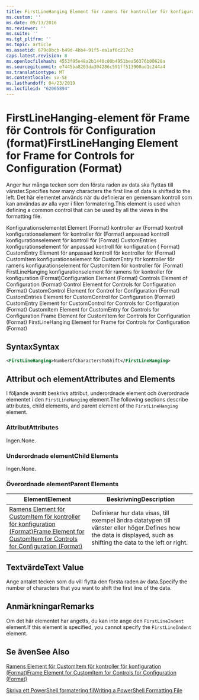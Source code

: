 ```yaml
---
title: FirstLineHanging Element för ramens för kontroller för konfiguration (Format) | Microsoft Docs
ms.custom: ''
ms.date: 09/13/2016
ms.reviewer: ''
ms.suite: ''
ms.tgt_pltfrm: ''
ms.topic: article
ms.assetid: 679c8bcb-b49d-4bb4-91f5-ea1af6c217e3
caps.latest.revision: 8
ms.openlocfilehash: 4553f95e48a2b1440c00b4951bea56376b00628a
ms.sourcegitcommit: e7445ba8203da304286c591ff513900ad1c244a4
ms.translationtype: MT
ms.contentlocale: sv-SE
ms.lasthandoff: 04/23/2019
ms.locfileid: "62065894"
---
```

# <a name="firstlinehanging-element-for-frame-for-controls-for-configuration-format"></a><span data-ttu-id="dc983-102">FirstLineHanging-element för Frame för Controls för Configuration (format)</span><span class="sxs-lookup"><span data-stu-id="dc983-102">FirstLineHanging Element for Frame for Controls for Configuration (Format)</span></span>

<span data-ttu-id="dc983-103">Anger hur många tecken som den första raden av data ska flyttas till vänster.</span><span class="sxs-lookup"><span data-stu-id="dc983-103">Specifies how many characters the first line of data is shifted to the left.</span></span> <span data-ttu-id="dc983-104">Det här elementet används när du definierar en gemensam kontroll som kan användas av alla vyer i filen formatering.</span><span class="sxs-lookup"><span data-stu-id="dc983-104">This element is used when defining a common control that can be used by all the views in the formatting file.</span></span>

<span data-ttu-id="dc983-105">Konfigurationselementet Element (Format) kontroller av (Format) kontroll konfigurationselement för kontroller för (Format) anpassad kontroll konfigurationselement för kontroll för (Format) CustomEntries konfigurationselement för anpassad kontroll för konfiguration ( Format) CustomEntry Element för anpassad kontroll för kontroller för (Format) CustomItem konfigurationselement för CustomEntry för kontroller för ramens konfigurationselement för CustomItem för kontroller för (Format) FirstLineHanging konfigurationselement för ramens för kontroller för konfiguration (Format)</span><span class="sxs-lookup"><span data-stu-id="dc983-105">Configuration Element (Format) Controls Element of Configuration (Format) Control Element for Controls for Configuration (Format) CustomControl Element for Control for Configuration (Format) CustomEntries Element for CustomControl for Configuration (Format) CustomEntry Element for CustomControl for Controls for Configuration (Format) CustomItem Element for CustomEntry for Controls for Configuration Frame Element for CustomItem for Controls for Configuration (Format) FirstLineHanging Element for Frame for Controls for Configuration (Format)</span></span>

## <a name="syntax"></a><span data-ttu-id="dc983-106">Syntax</span><span class="sxs-lookup"><span data-stu-id="dc983-106">Syntax</span></span>

```xml
<FirstLineHanging>NumberOfCharactersToShift</FirstLineHanging>
```

## <a name="attributes-and-elements"></a><span data-ttu-id="dc983-107">Attribut och element</span><span class="sxs-lookup"><span data-stu-id="dc983-107">Attributes and Elements</span></span>

<span data-ttu-id="dc983-108">I följande avsnitt beskrivs attribut, underordnade element och överordnade elementet i den `FirstLineHanging` element.</span><span class="sxs-lookup"><span data-stu-id="dc983-108">The following sections describe attributes, child elements, and parent element of the `FirstLineHanging` element.</span></span>

### <a name="attributes"></a><span data-ttu-id="dc983-109">Attribut</span><span class="sxs-lookup"><span data-stu-id="dc983-109">Attributes</span></span>

<span data-ttu-id="dc983-110">Ingen.</span><span class="sxs-lookup"><span data-stu-id="dc983-110">None.</span></span>

### <a name="child-elements"></a><span data-ttu-id="dc983-111">Underordnade element</span><span class="sxs-lookup"><span data-stu-id="dc983-111">Child Elements</span></span>

<span data-ttu-id="dc983-112">Ingen.</span><span class="sxs-lookup"><span data-stu-id="dc983-112">None.</span></span>

### <a name="parent-elements"></a><span data-ttu-id="dc983-113">Överordnade element</span><span class="sxs-lookup"><span data-stu-id="dc983-113">Parent Elements</span></span>

|<span data-ttu-id="dc983-114">Element</span><span class="sxs-lookup"><span data-stu-id="dc983-114">Element</span></span>|<span data-ttu-id="dc983-115">Beskrivning</span><span class="sxs-lookup"><span data-stu-id="dc983-115">Description</span></span>|
|-------------|-----------------|
|[<span data-ttu-id="dc983-116">Ramens Element för CustomItem för kontroller för konfiguration (Format)</span><span class="sxs-lookup"><span data-stu-id="dc983-116">Frame Element for CustomItem for Controls for Configuration (Format)</span></span>](./frame-element-for-customitem-for-controls-for-configuration-format.md)|<span data-ttu-id="dc983-117">Definierar hur data visas, till exempel ändra datatypen till vänster eller höger.</span><span class="sxs-lookup"><span data-stu-id="dc983-117">Defines how the data is displayed, such as shifting the data to the left or right.</span></span>|

## <a name="text-value"></a><span data-ttu-id="dc983-118">Textvärde</span><span class="sxs-lookup"><span data-stu-id="dc983-118">Text Value</span></span>

<span data-ttu-id="dc983-119">Ange antalet tecken som du vill flytta den första raden av data.</span><span class="sxs-lookup"><span data-stu-id="dc983-119">Specify the number of characters that you want to shift the first line of the data.</span></span>

## <a name="remarks"></a><span data-ttu-id="dc983-120">Anmärkningar</span><span class="sxs-lookup"><span data-stu-id="dc983-120">Remarks</span></span>

<span data-ttu-id="dc983-121">Om det här elementet har angetts, du kan inte ange den `FirstLineIndent` element.</span><span class="sxs-lookup"><span data-stu-id="dc983-121">If this element is specified, you cannot specify the `FirstLineIndent` element.</span></span>

## <a name="see-also"></a><span data-ttu-id="dc983-122">Se även</span><span class="sxs-lookup"><span data-stu-id="dc983-122">See Also</span></span>

[<span data-ttu-id="dc983-123">Ramens Element för CustomItem för kontroller för konfiguration (Format)</span><span class="sxs-lookup"><span data-stu-id="dc983-123">Frame Element for CustomItem for Controls for Configuration (Format)</span></span>](./frame-element-for-customitem-for-controls-for-configuration-format.md)

[<span data-ttu-id="dc983-124">Skriva ett PowerShell formatering fil</span><span class="sxs-lookup"><span data-stu-id="dc983-124">Writing a PowerShell Formatting File</span></span>](./writing-a-powershell-formatting-file.md)
